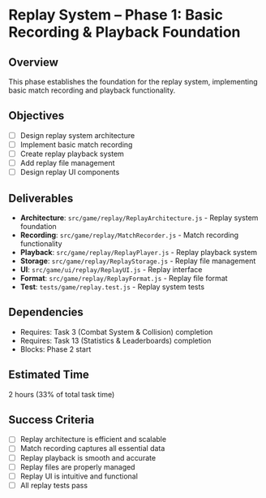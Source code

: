 # Replay System – Phase 1: Basic Recording & Playback Foundation

## Overview
This phase establishes the foundation for the replay system, implementing basic match recording and playback functionality.

## Objectives
- [ ] Design replay system architecture
- [ ] Implement basic match recording
- [ ] Create replay playback system
- [ ] Add replay file management
- [ ] Design replay UI components

## Deliverables
- **Architecture**: `src/game/replay/ReplayArchitecture.js` - Replay system foundation
- **Recording**: `src/game/replay/MatchRecorder.js` - Match recording functionality
- **Playback**: `src/game/replay/ReplayPlayer.js` - Replay playback system
- **Storage**: `src/game/replay/ReplayStorage.js` - Replay file management
- **UI**: `src/game/ui/replay/ReplayUI.js` - Replay interface
- **Format**: `src/game/replay/ReplayFormat.js` - Replay file format
- **Test**: `tests/game/replay.test.js` - Replay system tests

## Dependencies
- Requires: Task 3 (Combat System & Collision) completion
- Requires: Task 13 (Statistics & Leaderboards) completion
- Blocks: Phase 2 start

## Estimated Time
2 hours (33% of total task time)

## Success Criteria
- [ ] Replay architecture is efficient and scalable
- [ ] Match recording captures all essential data
- [ ] Replay playback is smooth and accurate
- [ ] Replay files are properly managed
- [ ] Replay UI is intuitive and functional
- [ ] All replay tests pass 